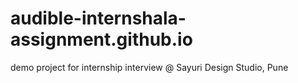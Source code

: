 # audible-internshala-assignment.github.io
demo project for internship interview @ Sayuri Design Studio, Pune
